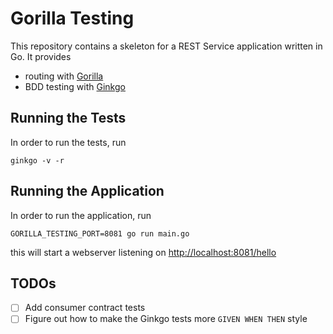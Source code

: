 Gorilla Testing
===============

This repository contains a skeleton for a REST Service application written in Go. It provides

* routing with [Gorilla](https://www.gorillatoolkit.org/)
* BDD testing with [Ginkgo](http://onsi.github.io/ginkgo/)


Running the Tests
-----------------

In order to run the tests, run

    ginkgo -v -r


Running the Application
-----------------------

In order to run the application, run

    GORILLA_TESTING_PORT=8081 go run main.go

this will start a webserver listening on [http://localhost:8081/hello](http://localhost:8081/hello)


TODOs
-----

- [ ] Add consumer contract tests
- [ ] Figure out how to make the Ginkgo tests more `GIVEN WHEN THEN` style 
